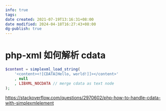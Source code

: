 ```yaml
---
info: true
tags: 
date created: 2021-07-19T13:16:31+08:00
date modified: 2024-04-18T16:27:43+08:00
dg-publish: true
---
```


# php-xml 如何解析 cdata

```php
$content = simplexml_load_string(
    '<content><![CDATA[Hello, world!]]></content>'
    , null
    , LIBXML_NOCDATA // merge cdata as text node
);
```

https://stackoverflow.com/questions/2970602/php-how-to-handle-cdata-with-simplexmlelement
